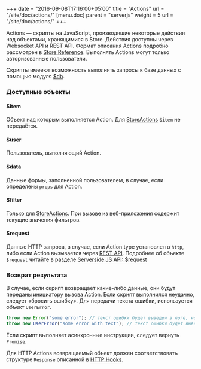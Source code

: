 +++
date = "2016-09-08T17:16:00+05:00"
title = "Actions"
url = "/site/doc/actions/"
[menu.doc]
    parent = "serverjs"
    weight = 5
    url = "/site/doc/actions/"
+++

Actions&nbsp;&mdash; скрипты на JavaScript, производящие некоторые действия над объектами, хранящимися в Store.
Действия доступны через Websocket API и REST API. Формат описания Actions подробно рассмотрен в [Store Reference](/site/doc/store_reference/#actions).
Выполнять Actions могут только авторизованные пользователи.

Скрипты имееют возможность выполнять запросы к базе данных с помощью модуля [$db](/site/doc/db/).

### Доступные объекты

#### $item

Объект над которым выполняется Action. Для [StoreActions](/site/doc/store_reference/#storeactions) `$item` не передаётся.

#### $user

Пользователь, выполняющий Action.

#### $data

Данные формы, заполненной пользователем, в случае, если определены `props` для Action.

#### $filter

Только для [StoreActions](/site/doc/store_reference/#storeactions). При вызове из веб-приложения содержит текущие значения фильтров.

#### $request

Данные HTTP запроса, в случае, если Action.type установлен в `http`, либо если Action вызывается через [REST API](/site/doc/httprest/).
Подробнее об объекте `$request` читайте в разделе [Serverside JS API: $request](/site/doc/request/)

### Возврат результата

В случае, если скрипт возвращает какие-либо данные, они будут переданы инициатору вызова Action.
Если скрипт выполнился неудачно, следует &laquo;бросить ошибку&raquo;. Для передачи текста ошибки,
используется объект `UserError`.

```JavaScript
throw new Error("some error"); // текст ошибки будет выведен в логе, но не передан инициатору.
throw new UserError("some error with text"); // текст ошибки будет выведен в логе, и передан инициатору.
```

Если скрипт выполняет асинхронные инструкции, следует вернуть `Promise`.

Для HTTP Actions возвращаемый объект должен соответствовать структуре `Response` описанной в  [HTTP Hooks](/site/doc/httphooks/#structure).